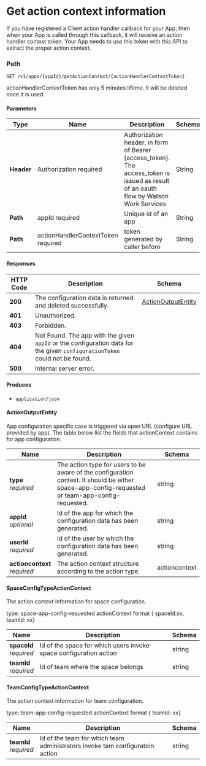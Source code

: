 # Get action context information 

If you have registered a Client action handler callback for your App, then when your App is called through this callback, it will receive an action handler context token. Your App needs to use this token with this API to extract the proper action context.

### Path
```
GET /v1/apps/{appId}/getActionContext/{actionHandlerContextToken}
```
actionHandlerContextToken has only 5 minutes liftime. It will be deleted once it is used. 

#### Parameters

|Type|Name|Description|Schema|
|---|---|---|---|
|**Header**|Authorization required|Authorization header, in form of Bearer {access_token}. The access_token is issued as result of an oauth flow by Watson Work Services|String|
|**Path**|appId required|Unique id of an app|String|
|**Path**|actionHandlerContextToken required|token generated by caller before|String|

#### Responses

|HTTP Code|Description|Schema|
|---|---|---|
|**200**|The configuration data is returned and deleted successfully.|[ActionOutputEntity](#ActionOutputEntity)|
|**401**|Unauthorized.||
|**403**|Forbidden.||
|**404**|Not Found. The app with the given `appId` or the configuration data for the given `configurationToken` could not be found.||
|**500**|Internal server error.||

#### Produces

* `application/json`

<a name="ActionOutputEntity"></a>

#### ActionOutputEntity

App configuration specific case is triggered via open URL (configure URL provided by app).
The table below list the fields that actionContext contains for app configuration.

|Name|Description|Schema|
|---|---|---|
|**type**  <br>*required*|The action type for users to be aware of the configuration context. It should be either space-app-config-requested or team-app-config-requested.|string|
|**appId**  <br>*optional*|Id of the app for which the configuration data has been generated.|string|
|**userId**  <br>*required*|Id of the user by which the configuration data has been generated.|string|
|**actioncontext**  <br>*required*|The action context structure according to the action type.|actioncontext|

#### SpaceConfigTypeActionContext
The action context information for space configuration. 

type: space-app-config-requested 
actionContext format { spaceId:xx, teamId: xx}

|Name|Description|Schema|
|---|---|---|
|**spaceId** <br>*required*|Id of the space for which users invoke space configuration action|string|
|**teamId** <br>*required*|Id of team where the space belongs|string|

#### TeamConfigTypeActionContext
The action context information for team configuration.

type: team-app-config-requested 
actionContext format { teamId: xx}

|Name|Description|Schema|
|---|---|---|
|**teamId** <br>*required*|Id of the team for which team administrators invoke tam configuratoin action|string|




